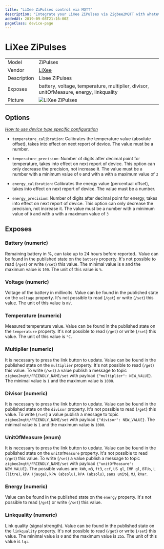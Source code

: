 ```yaml
---
title: "LiXee ZiPulses control via MQTT"
description: "Integrate your LiXee ZiPulses via Zigbee2MQTT with whatever smart home infrastructure you are using without the vendor's bridge or gateway."
addedAt: 2019-09-08T21:16:00Z
pageClass: device-page
---
```


<!-- !!!! -->
<!-- ATTENTION: This file is auto-generated through docgen! -->
<!-- You can only edit the "Notes"-Section between the two comment lines "Notes BEGIN" and "Notes END". -->
<!-- Do not use h1 or h2 heading within "## Notes"-Section. -->
<!-- !!!! -->

# LiXee ZiPulses

|     |     |
|-----|-----|
| Model | ZiPulses  |
| Vendor  | [LiXee](/supported-devices/#v=LiXee)  |
| Description | Lixee ZiPulses |
| Exposes | battery, voltage, temperature, multiplier, divisor, unitOfMeasure, energy, linkquality |
| Picture | ![LiXee ZiPulses](https://www.zigbee2mqtt.io/images/devices/ZiPulses.jpg) |


<!-- Notes BEGIN: You can edit here. Add "## Notes" headline if not already present. -->


<!-- Notes END: Do not edit below this line -->



## Options
*[How to use device type specific configuration](../guide/configuration/devices-groups.md#specific-device-options)*

* `temperature_calibration`: Calibrates the temperature value (absolute offset), takes into effect on next report of device. The value must be a number.

* `temperature_precision`: Number of digits after decimal point for temperature, takes into effect on next report of device. This option can only decrease the precision, not increase it. The value must be a number with a minimum value of `0` and with a with a maximum value of `3`

* `energy_calibration`: Calibrates the energy value (percentual offset), takes into effect on next report of device. The value must be a number.

* `energy_precision`: Number of digits after decimal point for energy, takes into effect on next report of device. This option can only decrease the precision, not increase it. The value must be a number with a minimum value of `0` and with a with a maximum value of `3`


## Exposes

### Battery (numeric)
Remaining battery in %, can take up to 24 hours before reported..
Value can be found in the published state on the `battery` property.
It's not possible to read (`/get`) or write (`/set`) this value.
The minimal value is `0` and the maximum value is `100`.
The unit of this value is `%`.

### Voltage (numeric)
Voltage of the battery in millivolts.
Value can be found in the published state on the `voltage` property.
It's not possible to read (`/get`) or write (`/set`) this value.
The unit of this value is `mV`.

### Temperature (numeric)
Measured temperature value.
Value can be found in the published state on the `temperature` property.
It's not possible to read (`/get`) or write (`/set`) this value.
The unit of this value is `°C`.

### Multiplier (numeric)
It is necessary to press the link button to update.
Value can be found in the published state on the `multiplier` property.
It's not possible to read (`/get`) this value.
To write (`/set`) a value publish a message to topic `zigbee2mqtt/FRIENDLY_NAME/set` with payload `{"multiplier": NEW_VALUE}`.
The minimal value is `1` and the maximum value is `1000`.

### Divisor (numeric)
It is necessary to press the link button to update.
Value can be found in the published state on the `divisor` property.
It's not possible to read (`/get`) this value.
To write (`/set`) a value publish a message to topic `zigbee2mqtt/FRIENDLY_NAME/set` with payload `{"divisor": NEW_VALUE}`.
The minimal value is `1` and the maximum value is `1000`.

### UnitOfMeasure (enum)
It is necessary to press the link button to update.
Value can be found in the published state on the `unitOfMeasure` property.
It's not possible to read (`/get`) this value.
To write (`/set`) a value publish a message to topic `zigbee2mqtt/FRIENDLY_NAME/set` with payload `{"unitOfMeasure": NEW_VALUE}`.
The possible values are: `kWh`, `m3`, `ft3`, `ccf`, `US gl`, `IMP gl`, `BTUs`, `L (litre)`, `kPA (jauge)`, `kPA (absolu)`, `kPA (absolu)`, `sans unité`, `MJ`, `kVar`.

### Energy (numeric)
Value can be found in the published state on the `energy` property.
It's not possible to read (`/get`) or write (`/set`) this value.

### Linkquality (numeric)
Link quality (signal strength).
Value can be found in the published state on the `linkquality` property.
It's not possible to read (`/get`) or write (`/set`) this value.
The minimal value is `0` and the maximum value is `255`.
The unit of this value is `lqi`.

